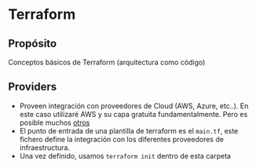 # Terraform

## Propósito
Conceptos básicos de Terraform (arquitectura como código)

## Providers
* Proveen integración con proveedores de Cloud (AWS, Azure, etc..). En este caso utilizaré AWS y su capa gratuita fundamentalmente. Pero es posible muchos [otros](https://www.terraform.io/docs/providers/index.html)
* El punto de entrada de una plantilla de terraform es el `main.tf`, este fichero define la integración con los diferentes proveedores de infraestructura.
* Una vez definido, usamos `terraform init` dentro de esta carpeta
